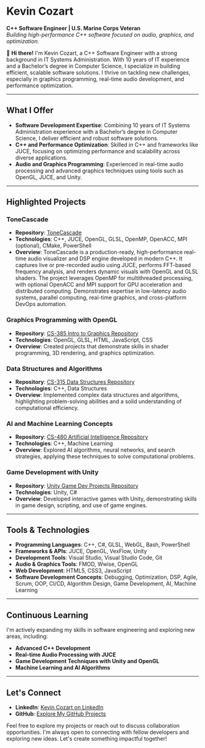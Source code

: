 # Kevin Cozart  
**C++ Software Engineer | U.S. Marine Corps Veteran**  
*Building high-performance C++ software focused on audio, graphics, and optimization.*

👋 **Hi there!** I'm Kevin Cozart, a C++ Software Engineer with a strong background in IT Systems Administration. With 10 years of IT experience and a Bachelor’s degree in Computer Science, I specialize in building efficient, scalable software solutions. I thrive on tackling new challenges, especially in graphics programming, real-time audio development, and performance optimization.

---

## What I Offer  
- **Software Development Expertise**: Combining 10 years of IT Systems Administration experience with a Bachelor’s degree in Computer Science, I deliver efficient and robust software solutions.  
- **C++ and Performance Optimization**: Skilled in C++ and frameworks like JUCE, focusing on optimizing performance and scalability across diverse applications.  
- **Audio and Graphics Programming**: Experienced in real-time audio processing and advanced graphics techniques using tools such as OpenGL, JUCE, and Unity.  

---

## Highlighted Projects  

### ToneCascade  
- **Repository**: [ToneCascade](https://github.com/CozartKevin/ToneCascade)  
- **Technologies**: C++, JUCE, OpenGL, GLSL, OpenMP, OpenACC, MPI (optional), CMake, PowerShell  
- **Overview**: ToneCascade is a production-ready, high-performance real-time audio visualizer and DSP engine developed in modern C++. It captures live or pre-recorded audio using JUCE, performs FFT-based frequency analysis, and renders dynamic visuals with OpenGL and GLSL shaders. The project leverages OpenMP for multithreaded processing, with optional OpenACC and MPI support for GPU acceleration and distributed computing. Demonstrates expertise in low-latency audio systems, parallel computing, real-time graphics, and cross-platform DevOps automation.

### Graphics Programming with OpenGL  
- **Repository**: [CS-385 Intro to Graphics Repository](https://github.com/CozartKevin/CS385-Intro_To_Graphics_SSU)  
- **Technologies**: OpenGL, GLSL, HTML, JavaScript, CSS  
- **Overview**: Created projects that demonstrate skills in shader programming, 3D rendering, and graphics optimization.

### Data Structures and Algorithms  
- **Repository**: [CS-315 Data Structures Repository](https://github.com/CozartKevin/CS-315_Data_Structures_SSU)  
- **Technologies**: C++, Data Structures  
- **Overview**: Implemented complex data structures and algorithms, highlighting problem-solving abilities and a solid understanding of computational efficiency.

### AI and Machine Learning Concepts  
- **Repository**: [CS-480 Artificial Intelligence Repository](https://github.com/CozartKevin/CS-480_Artificial_Intelligence_SSU)  
- **Technologies**: C++, Machine Learning  
- **Overview**: Explored AI algorithms, neural networks, and search strategies, applying these techniques to solve computational problems.

### Game Development with Unity  
- **Repository**: [Unity Game Dev Projects Repository](https://github.com/CozartKevin/Unity_Game_Dev_Projects)  
- **Technologies**: Unity, C#  
- **Overview**: Developed interactive games with Unity, demonstrating skills in game design, scripting, and use of game engines.

---

## Tools & Technologies  
- **Programming Languages**: C++, C#, GLSL, WebGL, Bash, PowerShell  
- **Frameworks & APIs**: JUCE, OpenGL, VexFlow, Unity  
- **Development Tools**: Visual Studio, Visual Studio Code, Git  
- **Audio & Graphics Tools**: FMOD, Wwise, OpenGL  
- **Web Development**: HTML5, CSS3, JavaScript  
- **Software Development Concepts**: Debugging, Optimization, DSP, Agile, Scrum, OOP, CI/CD, Algorithm Design, Game Development, AI, Machine Learning  

---

## Continuous Learning  
I'm actively expanding my skills in software engineering and exploring new areas, including:  
- **Advanced C++ Development**  
- **Real-time Audio Processing with JUCE**  
- **Game Development Techniques with Unity and OpenGL**  
- **Machine Learning and AI Algorithms**  

---

## Let's Connect  
- **LinkedIn**: [Kevin Cozart on LinkedIn](https://www.linkedin.com/in/CozartKevin)  
- **GitHub**: [Explore My GitHub Projects](https://github.com/CozartKevin?tab=repositories)  

Feel free to explore my projects or reach out to discuss collaboration opportunities. I'm always open to connecting with fellow developers and exploring new ideas. Let's create something impactful together!
